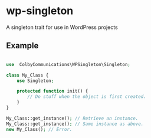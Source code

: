 # wp-singleton

A singleton trait for use in WordPress projects

## Example

```PHP

use  ColbyCommunications\WPSingleton\Singleton;

class My_Class {
    use Singleton;

    protected function init() {
        // Do stuff when the object is first created.
    }
}

My_Class::get_instance(); // Retrieve an instance.
My_Class::get_instance(); // Same instance as above.
new My_Class(); // Error.

```
